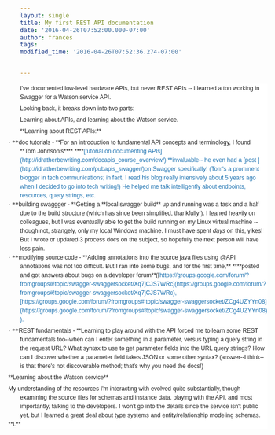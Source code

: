 ```yaml
---
layout: single
title: My first REST API documentation
date: '2016-04-26T07:52:00.000-07:00'
author: frances
tags: 
modified_time: '2016-04-26T07:52:36.274-07:00'


---
```


<div style="background: white; line-height: 13.5pt; margin-bottom: .0001pt; 
margin: 0in;"><span style="color: #222222; font-family: 
&quot;Helvetica&quot;,sans-serif; font-size: 9.0pt; mso-bidi-font-family: 
Helvetica;">I've documented low-level hardware APIs, but never REST APIs -- I 
learned a ton working in Swagger for a Watson service API.<div 
style="background: white; line-height: 13.5pt; margin-bottom: .0001pt; 
margin-bottom: 0in; margin-left: 0in; margin-right: 0in; margin-top: 3.75pt;"> 
<div style="background: white; line-height: 13.5pt; margin-bottom: .0001pt; 
margin-bottom: 0in; margin-left: 0in; margin-right: 0in; margin-top: 
3.75pt;"><span style="color: #222222; font-family: 
&quot;Helvetica&quot;,sans-serif; font-size: 9.0pt; mso-bidi-font-family: 
Helvetica;">Looking back, it breaks down into two parts:<o:p></o:p> 
<div style="background: white; line-height: 13.5pt; margin-bottom: .0001pt; 
margin-bottom: 0in; margin-left: 0in; margin-right: 0in; margin-top: 
3.75pt;"><span style="color: #222222; font-family: 
&quot;Helvetica&quot;,sans-serif; font-size: 9.0pt; mso-bidi-font-family: 
Helvetica;">Learning about APIs, and learning about the Watson 
service.<o:p></o:p><div style="background: white; line-height: 13.5pt; 
margin-bottom: .0001pt; margin-bottom: 0in; margin-left: 0in; margin-right: 
0in; margin-top: 3.75pt;"><span style="color: #222222; font-family: 
&quot;Helvetica&quot;,sans-serif; font-size: 9.0pt; mso-bidi-font-family: 
Helvetica;"> 
<div style="background: white; line-height: 13.5pt; margin-bottom: .0001pt; 
margin-bottom: 0in; margin-left: 0in; margin-right: 0in; margin-top: 
3.75pt;">**<span style="color: #222222; font-family: 
&quot;Helvetica&quot;,sans-serif; font-size: 9.0pt; mso-bidi-font-family: 
Helvetica;">Learning about REST APIs:**<span style="color: #222222; 
font-family: &quot;Helvetica&quot;,sans-serif; font-size: 9.0pt; 
mso-bidi-font-family: Helvetica;"><o:p></o:p><div style="background: white; 
line-height: 13.5pt; margin-bottom: .0001pt; margin-bottom: 0in; margin-left: 
0in; margin-right: 0in; margin-top: 3.75pt;"><strong><span style="color: 
#222222; font-family: &quot;Helvetica&quot;,sans-serif; font-size: 9.0pt; 
mso-bidi-font-family: Helvetica;"> 
</strong><div class="MsoNormal" style="background: white; line-height: 13.5pt; 
margin-left: 0in; mso-list: l0 level1 lfo1; mso-margin-bottom-alt: auto; 
mso-margin-top-alt: auto; tab-stops: list .5in; text-indent: -.25in;"><!--[if 
!supportLists]--><span style="color: #222222; font-family: Symbol; font-size: 
10.0pt; mso-bidi-font-family: Symbol; mso-bidi-font-size: 9.0pt; 
mso-fareast-font-family: Symbol;">·<span style="font-family: 'Times New 
Roman'; font-size: 7pt; font-stretch: normal; line-height: normal;">        
<!--[endif]-->**<span style="color: #222222; font-family: 
&quot;Helvetica&quot;,sans-serif; font-size: 9.0pt; mso-bidi-font-family: 
Helvetica;">doc tutorials - **<span style="color: #222222; font-family: 
&quot;Helvetica&quot;,sans-serif; font-size: 9.0pt; mso-bidi-font-family: 
Helvetica;">For an introduction to fundamental API concepts and terminology, I 
found<span class="apple-converted-space"> **Tom Johnson's**<span 
class="apple-converted-space">** ****<span style="color: #1970b0;">[tutorial 
on documenting APIs](http://idratherbewriting.com/docapis_course_overview/) 
**invaluable-- he even had a<span class="apple-converted-space"> [<span 
style="color: #1970b0;">post 
](http://idratherbewriting.com/pubapis_swagger/)on Swagger specifically! 
(Tom's a prominent blogger in tech communications; in fact, I read his blog 
really intensively about 5 years ago when I decided to go into tech writing!) 
He helped me talk intelligently about endpoints, resources, query strings, 
etc.<o:p></o:p><div class="MsoNormal" style="background: white; line-height: 
13.5pt; margin-left: 0in; mso-list: l0 level1 lfo1; mso-margin-bottom-alt: 
auto; mso-margin-top-alt: auto; tab-stops: list .5in; text-indent: 
-.25in;"><span style="color: #222222; font-family: 
&quot;Helvetica&quot;,sans-serif; font-size: 9.0pt; mso-bidi-font-family: 
Helvetica;"> 
<div class="MsoNormal" style="background: white; line-height: 13.5pt; 
margin-left: 0in; mso-list: l0 level1 lfo1; mso-margin-bottom-alt: auto; 
mso-margin-top-alt: auto; tab-stops: list .5in; text-indent: -.25in;"><!--[if 
!supportLists]--><span style="color: #222222; font-family: Symbol; font-size: 
10.0pt; mso-bidi-font-family: Symbol; mso-bidi-font-size: 9.0pt; 
mso-fareast-font-family: Symbol;">·<span style="font-family: 'Times New 
Roman'; font-size: 7pt; font-stretch: normal; line-height: normal;">        
<!--[endif]-->**<span style="color: #222222; font-family: 
&quot;Helvetica&quot;,sans-serif; font-size: 9.0pt; mso-bidi-font-family: 
Helvetica;">building swaggger - **<span style="color: #222222; font-family: 
&quot;Helvetica&quot;,sans-serif; font-size: 9.0pt; mso-bidi-font-family: 
Helvetica;">Getting a<span class="apple-converted-space"> **local swagger 
build**<span class="apple-converted-space"> up and running was a task and a 
half due to the build structure (which has since been simplified, 
thankfully!). I leaned heavily on colleagues, but I was eventually able to get 
the build running on my Linux virtual machine -- though not, strangely, only 
my local Windows machine.  I must have spent<span 
class="apple-converted-space"> <em>days</em><span 
class="apple-converted-space"> on this, yikes! But I wrote or updated 3 
process docs on the subject, so hopefully the next person will have less 
pain.<o:p></o:p><div class="MsoNormal" style="background: white; line-height: 
13.5pt; margin-left: 0in; mso-list: l0 level1 lfo1; mso-margin-bottom-alt: 
auto; mso-margin-top-alt: auto; tab-stops: list .5in; text-indent: 
-.25in;"><span style="color: #222222; font-family: 
&quot;Helvetica&quot;,sans-serif; font-size: 9.0pt; mso-bidi-font-family: 
Helvetica;"> 
<div class="MsoNormal" style="background: white; line-height: 13.5pt; 
margin-left: 0in; mso-list: l0 level1 lfo1; mso-margin-bottom-alt: auto; 
mso-margin-top-alt: auto; tab-stops: list .5in; text-indent: -.25in;"><!--[if 
!supportLists]--><span style="color: #222222; font-family: Symbol; font-size: 
10.0pt; mso-bidi-font-family: Symbol; mso-bidi-font-size: 9.0pt; 
mso-fareast-font-family: Symbol;">·<span style="font-family: 'Times New 
Roman'; font-size: 7pt; font-stretch: normal; line-height: normal;">        
<!--[endif]-->**<span style="color: #222222; font-family: 
&quot;Helvetica&quot;,sans-serif; font-size: 9.0pt; mso-bidi-font-family: 
Helvetica;">modifying source code - **<span style="color: #222222; 
font-family: &quot;Helvetica&quot;,sans-serif; font-size: 9.0pt; 
mso-bidi-font-family: Helvetica;">Adding annotations into the source java 
files using @API annotations was not too difficult. But I ran into some bugs, 
and for the first time,<span class="apple-converted-space">** ****posted and 
got answers about bugs on a developer forum**([<span style="color: 
#1970b0;">https://groups.google.com/forum/?fromgroups#!topic/swagger-swaggersocket/Xq7jCJS7WRc](https://groups.google.com/forum/?fromgroups#!topic/swagger-swaggersocket/Xq7jCJS7WRc), 
[<span style="color: 
#1970b0;">https://groups.google.com/forum/?fromgroups#!topic/swagger-swaggersocket/ZCg4UZYYn08](https://groups.google.com/forum/?fromgroups#!topic/swagger-swaggersocket/ZCg4UZYYn08) 
).<o:p></o:p><div class="MsoNormal" style="background: white; line-height: 
13.5pt; margin-left: 0in; mso-list: l0 level1 lfo1; mso-margin-bottom-alt: 
auto; mso-margin-top-alt: auto; tab-stops: list .5in; text-indent: 
-.25in;"><span style="color: #222222; font-family: 
&quot;Helvetica&quot;,sans-serif; font-size: 9.0pt; mso-bidi-font-family: 
Helvetica;"> 
<div style="background: white; line-height: 13.5pt; margin-bottom: .0001pt; 
margin-bottom: 0in; margin-left: 0in; margin-right: 0in; margin-top: 3.75pt;"> 
      <div class="MsoNormal" style="background: white; line-height: 13.5pt; 
margin-left: 0in; mso-list: l0 level1 lfo1; mso-margin-bottom-alt: auto; 
mso-margin-top-alt: auto; tab-stops: list .5in; text-indent: -.25in;"><!--[if 
!supportLists]--><span style="color: #222222; font-family: Symbol; font-size: 
10.0pt; mso-bidi-font-family: Symbol; mso-bidi-font-size: 9.0pt; 
mso-fareast-font-family: Symbol;">·<span style="font-family: 'Times New 
Roman'; font-size: 7pt; font-stretch: normal; line-height: normal;">        
<!--[endif]-->**<span style="color: #222222; font-family: 
&quot;Helvetica&quot;,sans-serif; font-size: 9.0pt; mso-bidi-font-family: 
Helvetica;">REST fundamentals - **<span style="color: #222222; font-family: 
&quot;Helvetica&quot;,sans-serif; font-size: 9.0pt; mso-bidi-font-family: 
Helvetica;">Learning to play around with the API forced me to learn some<span 
class="apple-converted-space"> REST fundamentals<span 
class="apple-converted-space"> too--when can I enter something in a parameter, 
versus typing a query string in the request URL? What syntax to use to  get 
parameter fields into the URL query strings? How can I discover whether a 
parameter field takes JSON or some other syntax? (answer--I think--is that 
there's not discoverable method; that's why you need the docs!)<div 
class="MsoNormal" style="background: white; line-height: 13.5pt; margin-left: 
0in; mso-list: l0 level1 lfo1; mso-margin-bottom-alt: auto; 
mso-margin-top-alt: auto; tab-stops: list .5in; text-indent: -.25in;"> 
<div style="background: white; line-height: 13.5pt; margin-bottom: .0001pt; 
margin-bottom: 0in; margin-left: 0in; margin-right: 0in; margin-top: 
3.75pt;"><span style="color: #222222; font-family: 
&quot;Helvetica&quot;,sans-serif; font-size: 9.0pt; mso-bidi-font-family: 
Helvetica;">**Learning about the Watson service**<div style="background: 
white; line-height: 13.5pt; margin-bottom: .0001pt; margin-bottom: 0in; 
margin-left: 0in; margin-right: 0in; margin-top: 3.75pt;"><span style="color: 
#222222; font-family: &quot;Helvetica&quot;,sans-serif; font-size: 9.0pt; 
mso-bidi-font-family: Helvetica;">My understanding of the resources I'm 
interacting with evolved quite substantially, though examining the source 
files for schemas and instance data, playing with the API, and most 
importantly, talking to the developers. I won't go into the details since the 
service isn't public yet, but I learned a great deal about type systems and 
entity/relationship modeling schemas.<div class="MsoNormal" style="background: 
white; line-height: 13.5pt; margin-left: 0in; mso-list: l0 level1 lfo1; 
mso-margin-bottom-alt: auto; mso-margin-top-alt: auto; tab-stops: list .5in; 
text-indent: -.25in;"><span style="color: #222222; font-family: 
&quot;Helvetica&quot;,sans-serif; font-size: 9.0pt; mso-bidi-font-family: 
Helvetica;"> 
<div class="MsoNormal" style="background: white; line-height: 13.5pt; 
margin-left: 0in; mso-list: l0 level1 lfo1; mso-margin-bottom-alt: auto; 
mso-margin-top-alt: auto; tab-stops: list .5in; text-indent: -.25in;"><span 
style="color: #222222; font-family: &quot;Helvetica&quot;,sans-serif; 
font-size: 9.0pt; mso-bidi-font-family: Helvetica;"> 
<div class="MsoNormal" style="background: white; line-height: 13.5pt; 
margin-left: 0in; mso-list: l0 level1 lfo1; mso-margin-bottom-alt: auto; 
mso-margin-top-alt: auto; tab-stops: list .5in; text-indent: -.25in;"><span 
style="color: #222222; font-family: &quot;Helvetica&quot;,sans-serif; 
font-size: 9.0pt; mso-bidi-font-family: Helvetica;"> 
<div class="MsoNormal" style="background: white; line-height: 13.5pt; 
margin-left: 0in; mso-list: l0 level1 lfo1; mso-margin-bottom-alt: auto; 
mso-margin-top-alt: auto; tab-stops: list .5in; text-indent: -.25in;"><span 
style="color: #222222; font-family: &quot;Helvetica&quot;,sans-serif; 
font-size: 9.0pt; mso-bidi-font-family: Helvetica;">**L** 